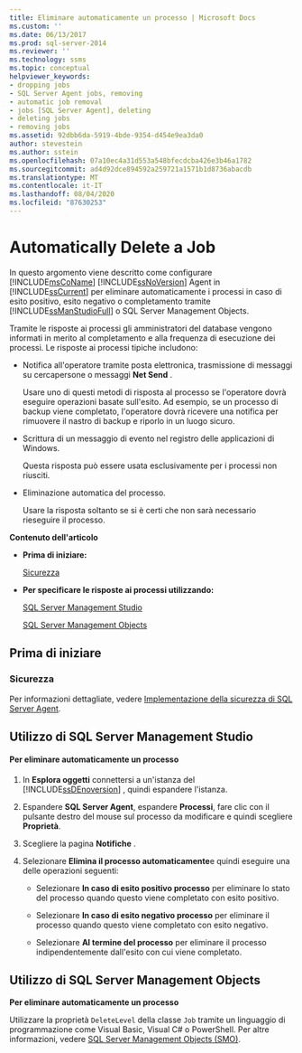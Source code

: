 ```yaml
---
title: Eliminare automaticamente un processo | Microsoft Docs
ms.custom: ''
ms.date: 06/13/2017
ms.prod: sql-server-2014
ms.reviewer: ''
ms.technology: ssms
ms.topic: conceptual
helpviewer_keywords:
- dropping jobs
- SQL Server Agent jobs, removing
- automatic job removal
- jobs [SQL Server Agent], deleting
- deleting jobs
- removing jobs
ms.assetid: 92dbb6da-5919-4bde-9354-d454e9ea3da0
author: stevestein
ms.author: sstein
ms.openlocfilehash: 07a10ec4a31d553a548bfecdcba426e3b46a1782
ms.sourcegitcommit: ad4d92dce894592a259721a1571b1d8736abacdb
ms.translationtype: MT
ms.contentlocale: it-IT
ms.lasthandoff: 08/04/2020
ms.locfileid: "87630253"
---
```

# <a name="automatically-delete-a-job"></a>Automatically Delete a Job
  In questo argomento viene descritto come configurare [!INCLUDE[msCoName](../../includes/msconame-md.md)] [!INCLUDE[ssNoVersion](../../includes/ssnoversion-md.md)] Agent in [!INCLUDE[ssCurrent](../../includes/sscurrent-md.md)] per eliminare automaticamente i processi in caso di esito positivo, esito negativo o completamento tramite [!INCLUDE[ssManStudioFull](../../includes/ssmanstudiofull-md.md)] o SQL Server Management Objects.  
  
 Tramite le risposte ai processi gli amministratori del database vengono informati in merito al completamento e alla frequenza di esecuzione dei processi. Le risposte ai processi tipiche includono:  
  
-   Notifica all'operatore tramite posta elettronica, trasmissione di messaggi su cercapersone o messaggi **Net Send** .  
  
     Usare uno di questi metodi di risposta al processo se l'operatore dovrà eseguire operazioni basate sull'esito. Ad esempio, se un processo di backup viene completato, l'operatore dovrà ricevere una notifica per rimuovere il nastro di backup e riporlo in un luogo sicuro.  
  
-   Scrittura di un messaggio di evento nel registro delle applicazioni di Windows.  
  
     Questa risposta può essere usata esclusivamente per i processi non riusciti.  
  
-   Eliminazione automatica del processo.  
  
     Usare la risposta soltanto se si è certi che non sarà necessario rieseguire il processo.  
  
 **Contenuto dell'articolo**  
  
-   **Prima di iniziare:**  
  
     [Sicurezza](#Security)  
  
-   **Per specificare le risposte ai processi utilizzando:**  
  
     [SQL Server Management Studio](#SSMS)  
  
     [SQL Server Management Objects](#SMO)  
  
##  <a name="before-you-begin"></a><a name="BeforeYouBegin"></a> Prima di iniziare  
  
###  <a name="security"></a><a name="Security"></a> Sicurezza  
 Per informazioni dettagliate, vedere [Implementazione della sicurezza di SQL Server Agent](implement-sql-server-agent-security.md).  
  
##  <a name="using-sql-server-management-studio"></a><a name="SSMS"></a> Utilizzo di SQL Server Management Studio  
  
#### <a name="to-automatically-delete-a-job"></a>Per eliminare automaticamente un processo  
  
1.  In **Esplora oggetti** connettersi a un'istanza del [!INCLUDE[ssDEnoversion](../../includes/ssdenoversion-md.md)] , quindi espandere l'istanza.  
  
2.  Espandere **SQL Server Agent**, espandere **Processi**, fare clic con il pulsante destro del mouse sul processo da modificare e quindi scegliere **Proprietà**.  
  
3.  Scegliere la pagina **Notifiche** .  
  
4.  Selezionare **Elimina il processo automaticamente**e quindi eseguire una delle operazioni seguenti:  
  
    -   Selezionare **In caso di esito positivo processo** per eliminare lo stato del processo quando questo viene completato con esito positivo.  
  
    -   Selezionare **In caso di esito negativo processo** per eliminare il processo quando questo viene completato con esito negativo.  
  
    -   Selezionare **Al termine del processo** per eliminare il processo indipendentemente dall'esito con cui viene completato.  
  
##  <a name="using-sql-server-management-objects"></a><a name="SMO"></a>Utilizzo di SQL Server Management Objects  
 **Per eliminare automaticamente un processo**  
  
 Utilizzare la proprietà `DeleteLevel` della classe `Job` tramite un linguaggio di programmazione come Visual Basic, Visual C# o PowerShell. Per altre informazioni, vedere [SQL Server Management Objects (SMO)](https://msdn.microsoft.com/library/ms162169.aspx).  
  
  
